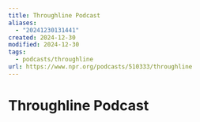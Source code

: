 ```yaml
---
title: Throughline Podcast
aliases:
  - "20241230131441"
created: 2024-12-30
modified: 2024-12-30
tags:
  - podcasts/throughline
url: https://www.npr.org/podcasts/510333/throughline
---
```

# Throughline Podcast
